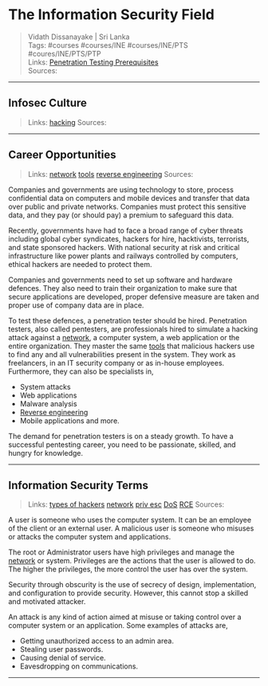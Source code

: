 # The Information Security Field

> Vidath Dissanayake | Sri Lanka  
> Tags: #courses #courses/INE #courses/INE/PTS #coures/INE/PTS/PTP  
> Links: [Penetration Testing Prerequisites](../Penetration%20Testing%20Prerequisites.md)  
> Sources:  

---

## Infosec Culture

> Links: [hacking](../../../../../hacking/hacking.md)
> Sources:

---

## Career Opportunities

> Links: [network](../../../../../network/network.md) [tools](../../../../../tools/tools.md) [reverse engineering](../../../../../reverse%20engineering/reverse%20engineering.md)
> Sources:

Companies and governments are using technology to store, process confidential data on computers and mobile devices and transfer that data over public and private networks. Companies must protect this sensitive data, and they pay (or should pay) a premium to safeguard this data.

Recently, governments have had to face a broad range of cyber threats including global cyber syndicates, hackers for hire, hacktivists, terrorists, and state sponsored hackers. With national security at risk and critical infrastructure like power plants and railways controlled by computers, ethical hackers are needed to protect them.

Companies and governments need to set up software and hardware defences. They also need to train their organization to make sure that secure applications are developed, proper defensive measure are taken and proper use of company data are in place.

To test these defences, a penetration tester should be hired. Penetration testers, also called pentesters, are professionals hired to simulate a hacking attack against a [network](../../../../../network/network.md), a computer system, a web application or the entire organization. They master the same [tools](../../../../../tools/tools.md) that malicious hackers use to find any and all vulnerabilities present in the system. They work as freelancers, in an IT security company or as in-house employees. Furthermore, they can also be specialists in,
- System attacks
- Web applications
- Malware analysis
- [Reverse engineering](../../../../../reverse%20engineering/reverse%20engineering.md)
- Mobile applications and more.

The demand for penetration testers is on a steady growth. To have a successful pentesting career, you need to be passionate, skilled, and hungry for knowledge.

---

## Information Security Terms

> Links: [types of hackers](../../../../../hacking/types%20of%20hackers/types%20of%20hackers.md) [network](../../../../../network/network.md) [priv esc](../../../../../hacking/attacks%20and%20vulnerabilities/multiple/priv%20esc.md) [DoS](../../../../../hacking/attacks%20and%20vulnerabilities/multiple/DoS.md) [RCE](../../../../../hacking/attacks%20and%20vulnerabilities/multiple/RCE.md)
> Sources: 

A user is someone who uses the computer system. It can be an employee of the client or an external user. A malicious user is someone who misuses or attacks the computer system and applications.

The root or Administrator users have high privileges and manage the [network](../../../../../network/network.md) or system. Privileges are the actions that the user is allowed to do. The higher the privileges, the more control the user has over the system.

Security through obscurity is the use of secrecy of design, implementation, and configuration to provide security. However, this cannot stop a skilled and motivated attacker.

An attack is any kind of action aimed at misuse or taking control over a computer system or an application. Some examples of attacks are,
- Getting unauthorized access to an admin area.
- Stealing user passwords.
- Causing denial of service.
- Eavesdropping on communications.

---